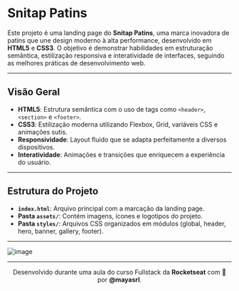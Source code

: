 # Snitap Patins

Este projeto é uma landing page do **Snitap Patins**, uma marca inovadora de patins que une design moderno à alta performance, desenvolvido em **HTML5** e **CSS3**. O objetivo é demonstrar habilidades em estruturação semântica, estilização responsiva e interatividade de interfaces, seguindo as melhores práticas de desenvolvimento web.

---

## Visão Geral

- **HTML5**: Estrutura semântica com o uso de tags como `<header>`, `<section>` e `<footer>`.
- **CSS3**: Estilização moderna utilizando Flexbox, Grid, variáveis CSS e animações sutis.
- **Responsividade**: Layout fluido que se adapta perfeitamente a diversos dispositivos.
- **Interatividade**: Animações e transições que enriquecem a experiência do usuário.

---

## Estrutura do Projeto

- **`index.html`**: Arquivo principal com a marcação da landing page.
- **Pasta `assets/`**: Contém imagens, ícones e logotipos do projeto.
- **Pasta `styles/`**: Arquivos CSS organizados em módulos (global, header, hero, banner, gallery, footer).

---

![image](https://github.com/user-attachments/assets/763f2cf1-5e2d-4b8f-9981-50ae5ce30a4e)

---

<p align="center">
  Desenvolvido durante uma aula do curso Fullstack da <strong>Rocketseat</strong> com 💛 por <strong>@mayasrl</strong>.
</p>
